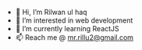 - 👋 Hi, I’m Rilwan ul haq
- 👀 I’m interested in web development 
- 🌱 I’m currently learning ReactJS
- 📫 Reach me @ mr.rillu2@gmail.com

<!---
rhaqs23/rhaqs23 is a ✨ special ✨ repository because its `README.md` (this file) appears on your GitHub profile.
You can click the Preview link to take a look at your changes.
--->
